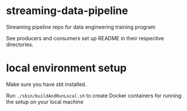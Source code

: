 # streaming-data-pipeline
Streaming pipeline repo for data engineering training program

See producers and consumers set up README in their respective directories.

# local environment setup
Make sure you have sbt installed.

Run `./sbin/buildAndRunLocal.sh` to create Docker containers for running the setup on your local machine
